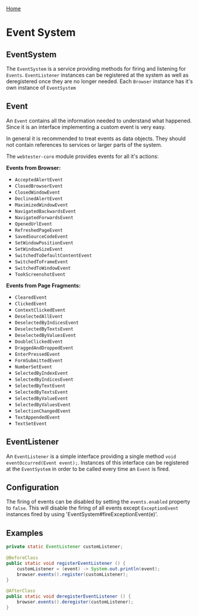 [Home](../README.md)

# Event System

## EventSystem
The `EventSystem` is a service providing methods for firing and listening for `Events`.
`EventListener` instances can be registered at the system as well as deregistered once they are no longer needed.
Each `Browser` instance has it's own instance of `EventSystem`

## Event
An `Event` contains all the information needed to understand what happened.
Since it is an interface implementing a custom event is very easy.

In general it is recommended to treat events as data objects.
They should not contain references to services or larger parts of the system.

The `webtester-core` module provides events for all it's actions:

**Events from Browser:**

- `AcceptedAlertEvent`
- `ClosedBrowserEvent`
- `ClosedWindowEvent`
- `DeclinedAlertEvent`
- `MaximizedWindowEvent`
- `NavigatedBackwardsEvent`
- `NavigatedForwardsEvent`
- `OpenedUrlEvent`
- `RefreshedPageEvent`
- `SavedSourceCodeEvent`
- `SetWindowPositionEvent`
- `SetWindowSizeEvent`
- `SwitchedToDefaultContentEvent`
- `SwitchedToFrameEvent`
- `SwitchedToWindowEvent`
- `TookScreenshotEvent`

**Events from Page Fragments:**

- `ClearedEvent`
- `ClickedEvent`
- `ContextClickedEvent`
- `DeselectedAllEvent`
- `DeselectedByIndicesEvent`
- `DeselectedByTextsEvent`
- `DeselectedByValuesEvent`
- `DoubleClickedEvent`
- `DraggedAndDroppedEvent`
- `EnterPressedEvent`
- `FormSubmittedEvent`
- `NumberSetEvent`
- `SelectedByIndexEvent`
- `SelectedByIndicesEvent`
- `SelectedByTextEvent`
- `SelectedByTextsEvent`
- `SelectedByValueEvent`
- `SelectedByValuesEvent`
- `SelectionChangedEvent`
- `TextAppendedEvent`
- `TextSetEvent`

## EventListener
An `EventListener` is a simple interface providing a single method `void eventOccurred(Event event);`.
Instances of this interface can be registered at the `EventSystem` in order to be called every time an `Event` is fired.

## Configuration
The firing of events can be disabled by setting the `events.enabled` property to `false`. This will disable the firing of 
all events except `ExceptionEvent` instances fired by using 'EventSystem#fireExceptionEvent(e)'.

## Examples
```java
private static EventListener customListener;
 
@BeforeClass
public static void registerEventListener () {
    customListener = (event) -> System.out.println(event); 
    browser.events().register(customListener);
}
 
@AfterClass
public static void deregisterEventListener () {
    browser.events().deregister(customListener);
}
```
